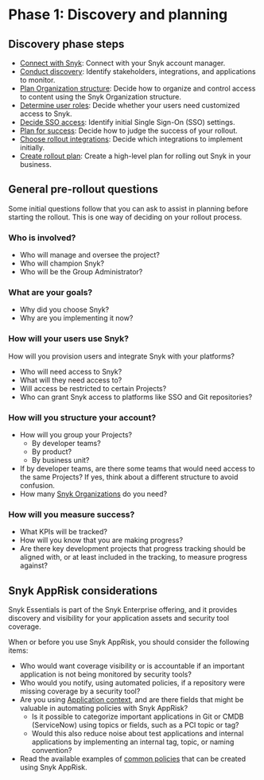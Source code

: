 # Phase 1: Discovery and planning

## Discovery phase steps&#x20;

* [Connect with Snyk](connect-with-snyk.md): Connect with your Snyk account manager.
* [Conduct discovery](conduct-discovery.md): Identify stakeholders, integrations, and applications to monitor.
* [Plan Organization structure](plan-organization-structure.md): Decide how to organize and control access to content using the Snyk Organization structure.
* [Determine user roles](determine-member-roles.md): Decide whether your users need customized access to Snyk.
* [Decide SSO access](decide-sso-access.md): Identify initial Single Sign-On (SSO) settings.
* [Plan for success](plan-for-success.md): Decide how to judge the success of your rollout.
* [Choose rollout integrations](choose-rollout-integrations.md): Decide which integrations to implement initially.
* [Create rollout plan](create-rollout-plan.md): Create a high-level plan for rolling out Snyk in your business.

## General pre-rollout questions

Some initial questions follow that you can ask to assist in planning before starting the rollout. This is one way of deciding on your rollout process.

### Who is involved?

* Who will manage and oversee the project?
* Who will champion Snyk?
* Who will be the Group Administrator?

### What are your goals?

* Why did you choose Snyk?&#x20;
* Why are you implementing it now?

### How will your users use Snyk?&#x20;

How will you provision users and integrate Snyk with your platforms?

* Who will need access to Snyk?&#x20;
* What will they need access to?&#x20;
* Will access be restricted to certain Projects?
* Who can grant Snyk access to platforms like SSO and Git repositories?

### How will you structure your account?

* How will you group your Projects?
  * By developer teams?&#x20;
  * By product?&#x20;
  * By business unit?
* If by developer teams, are there some teams that would need access to the same Projects? If yes, think about a different structure to avoid confusion.
* How many [Snyk Organizations](../../../snyk-admin/groups-and-organizations/organizations/) do you need?&#x20;

### How will you measure success?&#x20;

* What KPIs will be tracked?
* How will you know that you are making progress?
* Are there key development projects that progress tracking should be aligned with, or at least included in the tracking, to measure progress against?

## Snyk AppRisk considerations

Snyk Essentials is part of the Snyk Enterprise offering, and it provides discovery and visibility for your application assets and security tool coverage.&#x20;

When or before you use Snyk AppRisk, you should consider the following items:

* Who would want coverage visibility or is accountable if an important application is not being monitored by security tools?
* Who would you notify, using automated policies, if a repository were missing coverage by a security tool?
* Are you using [Application context](../../../scm-ide-and-ci-cd-integrations/snyk-scm-integrations/application-context-for-scm-integrations/), and are there fields that might be valuable in automating policies with Snyk AppRisk?
  * Is it possible to categorize important applications in Git or CMDB (ServiceNow) using topics or fields, such as a PCI topic or tag?
  * Would this also reduce noise about test applications and internal applications by implementing an internal tag, topic, or naming convention?&#x20;
* Read the available examples of [common policies](../../../manage-risk/policies/assets-policies/#use-cases) that can be created using Snyk AppRisk.&#x20;

